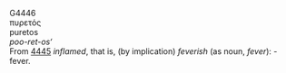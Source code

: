 <body>
  <p>G4446<br>  πυρετός  <br> puretos  <br><i>poo-ret-os‘ </i><br>From <a href="g4445.htm">4445</a>  <i>inflamed</i>, that is, (by implication) <i>feverish</i> (as noun, <i>fever</i>): - fever.<br></p>
 </body>